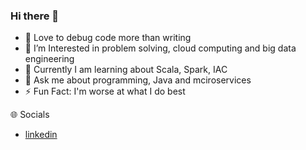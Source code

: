 ### Hi there 👋

<!--
**sunnysaurav83/sunnysaurav83** is a ✨ _special_ ✨ repository because its `README.md` (this file) appears on your GitHub profile.

Here are some ideas to get you started:

- 🔭 I’m currently working on ...
- 🌱 I’m currently learning ...
- 👯 I’m looking to collaborate on ...
- 🤔 I’m looking for help with ...
- 💬 Ask me about ...
- 📫 How to reach me: ...
- 😄 Pronouns: ...
- ⚡ Fun fact: ...
-->

- 🔭 Love to debug code more than writing
- 🚀 I’m Interested in problem solving, cloud computing and big data engineering
- 🌱 Currently I am learning about Scala, Spark, IAC
- 💬 Ask me about programming, Java and mciroservices
- ⚡ Fun Fact: I'm worse at what I do best

🌐 Socials
- [linkedin](https://www.linkedin.com/in/sunny-saurav-a9100810/)
